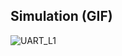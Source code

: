 ## Simulation (GIF)
![UART_L1](https://github.com/user-attachments/assets/8eb7b528-a638-4eb9-84c5-d9a3e69b3213)
 
